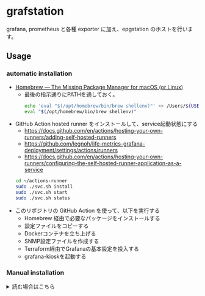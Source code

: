 grafstation
===

grafana, prometheus と各種 exporter に加え、epgstation のホストを行います。  

Usage
---

### automatic installation

- [Homebrew — The Missing Package Manager for macOS (or Linux)](https://brew.sh/)
  - 最後の指示通りにPATHを通しておく。
    ```sh
    echo 'eval "$(/opt/homebrew/bin/brew shellenv)"' >> /Users/${USER}/.zprofile
    eval "$(/opt/homebrew/bin/brew shellenv)"
    ```
- GitHub Action hosted runner をインストールして、service起動状態にする
    - https://docs.github.com/en/actions/hosting-your-own-runners/adding-self-hosted-runners
    - https://github.com/legnoh/life-metrics-grafana-deployment/settings/actions/runners
    - https://docs.github.com/en/actions/hosting-your-own-runners/configuring-the-self-hosted-runner-application-as-a-service
    ```sh
    cd ~/actions-runner
    sudo ./svc.sh install
    sudo ./svc.sh start
    sudo ./svc.sh status
    ```
- このリポジトリの GitHub Action を使って、以下を実行する
    - Homebrew 経由で必要なパッケージをインストールする
    - 設定ファイルをコピーする
    - Dockerコンテナを立ち上げる
    - SNMP設定ファイルを作成する
    - Terraform経由でGrafanaの基本設定を投入する
    - grafana-kioskを起動する


### Manual installation

<details>

<summary>読む場合はこちら</summary>

#### 基本構造を設定

Homebrew と Docker for Mac をインストールしておく。

- [Homebrew — The Missing Package Manager for macOS (or Linux)](https://brew.sh/)
  - 最後の指示通りにPATHを通しておく。
    ```sh
    echo 'eval "$(/opt/homebrew/bin/brew shellenv)"' >> /Users/${USER}/.zprofile
    eval "$(/opt/homebrew/bin/brew shellenv)"
    ```
- 残りのアプリを全て Homebrew でインストールする。
    ```sh
    curl -Lo ~/.Brewfile https://github.com/legnoh/life-dashboard/raw/main/grafstation/configs/Brewfile
    brew bundle --global
    ```
- 設定等の格納用に`${HOME}/life-dashboard` ディレクトリ配下に空ディレクトリを作成
    ```sh
    mkdir -p ${HOME}/life-dashboard/{epgstation/{data/{key,streamfiles},drop,img,thumbnail,logs/{EPGUpdater,Operator,Service},recorded},prometheus,configs,withings}
    ```
- dockerd を起動
    ```sh
    open --background -a Docker
    ```

#### snmp-exporter config 作成

```sh
ghq get -l https://github.com/legnoh/life-dashboard.git
cd grafstation/scripts/snmp

export SNMP_USERNAME="..."
export SNMP_PASSWORD="..."
export SNMP_PRIV_PASSWORD="..."
./generate.sh
exit
```

#### その他設定ファイル配置 & docker compose start

```sh
ghq get -l https://github.com/legnoh/life-dashboard.git

cp -r grafstation/configs/html ${HOME}/life-dashboard/configs/
curl -Lo ${HOME}/life-dashboard/configs/html/mpegts.js \
    https://github.com/xqq/mpegts.js/releases/download/v1.7.3/mpegts.js
curl -Lo ${HOME}/life-dashboard/configs/html/player/mpegts.js.map \
    https://github.com/xqq/mpegts.js/releases/download/v1.7.3/mpegts.js.map
cp -r grafstation/configs/tado-monitor ${HOME}/life-dashboard/configs/
cp -r grafstation/configs/epgstation ${HOME}/life-dashboard/epgstation/config
cp -r grafstation/configs/docker-compose.yml ${HOME}/life-dashboard/configs/
cp -r grafstation/configs/nginx.conf ${HOME}/life-dashboard/configs/
cp -r grafstation/configs/prometheus.yml ${HOME}/life-dashboard/prometheus/

export ASKEN_USERNAME="..."
export ASKEN_PASSWORD="..."
export MONEYFORWARD_EMAIL="..."
export MONEYFORWARD_PASSWORD="..."
export OPENWEATHER_CITY="..."
export OPENWEATHER_API_KEY="..."
export SPEEDTEST_SERVER_IDS="..."
export TADO_USERNAME="..."
export TADO_PASSWORD="..."
export TODOIST_API_KEY="..."
export WITHINGS_CLIENT_ID="..."
export WITHINGS_CONSUMER_SECRET="..."
export WITHINGS_ACCESS_TOKEN="..."
export WITHINGS_TOKEN_TYPE="..."
export WITHINGS_REFRESH_TOKEN="..."
export WITHINGS_USERID="..."
export WITHINGS_EXPIRES_IN="..."
export WITHINGS_CREATED="..."
export WITHINGS_TZ="..."

./grafstation/start.sh

exit
```

#### Terraform apply daemon start

```sh
ghq get -l https://github.com/legnoh/life-dashboard.git

cp -r grafstation/configs/grafana ${HOME}/life-dashboard/configs/

PLIST_PATH="${HOME}/Library/LaunchAgents/io.lkj.life.dashboard.grafstation.grafana.apply.plist"

# applyをlaunchdで1分おきに実行させる
OPENWEATHER_CITY="..." \
YOUTUBE_PLAYLIST_ID="..." \
HOST=${HOST} \
USER=${USER} \
envsubst < ./grafstation/configs/grafana/apply.plist > ${PLIST_PATH}
chmod 664 ${PLIST_PATH}

launchctl unload -w ${PLIST_PATH}
plutil -lint ${PLIST_PATH}
launchctl load -w ${PLIST_PATH}

tail -f "/tmp/grafana-apply.log"
```

#### grafana-kiosk 起動/再起動

```sh
GRAFANA_PLAYLIST=$(curl -s -u admin:admin "http://localhost:3000/api/playlists" | jq -r ".[0].uid") \
HOST=${HOST} \
envsubst < grafstation/configs/grafana-kiosk-config.yml > ${HOME}/.grafana-kiosk-config.yml

brew services start grafana-kiosk
```

</details>
